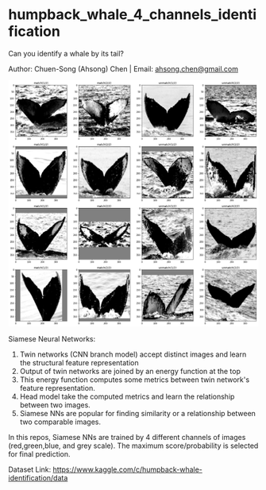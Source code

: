 # humpback_whale_4_channels_identification
Can you identify a whale by its tail?

Author: Chuen-Song (Ahsong) Chen    |     Email: ahsong.chen@gmail.com    

![GitHub Logo](/images/happy_whale.png)

Siamese Neural Networks:
1. Twin networks (CNN branch model) accept distinct images and learn the structural feature representation
2. Output of twin networks are joined by an energy function at the top
3. This energy function computes some metrics between twin network's feature representation.
4. Head model take the computed metrics and learn the relationship between two images.
4. Siamese NNs are popular for finding similarity or a relationship between two comparable images.

In this repos, Siamese NNs are trained by 4 different channels of images (red,green,blue, and grey scale).
The maximum score/probability is selected for final prediction.

Dataset Link: https://www.kaggle.com/c/humpback-whale-identification/data
